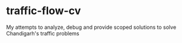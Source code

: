 # traffic-flow-cv
My attempts to analyze, debug and provide scoped solutions to solve Chandigarh's traffic problems
